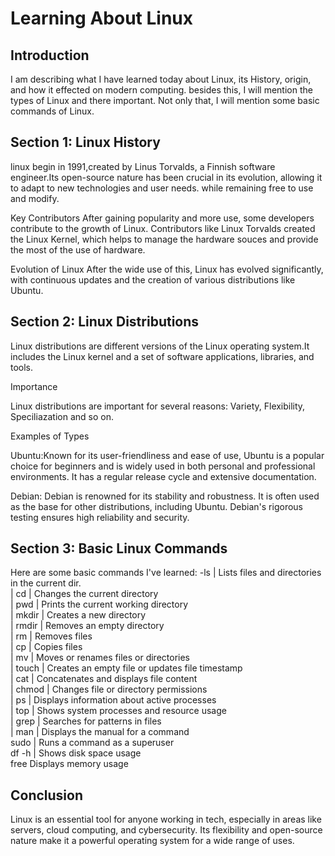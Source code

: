 
# Learning About Linux

## Introduction
I am describing what I have learned today about Linux, its History, origin, and how it effected on modern computing. besides this, I will mention  the types of Linux and there important. Not only that, I will mention some basic commands of Linux.

## Section 1: Linux History
linux begin in 1991,created by Linus Torvalds, a Finnish software engineer.Its open-source nature has been crucial in its evolution, allowing it to adapt to new technologies and user needs.
 while remaining free to use and modify.

Key Contributors 
After gaining popularity and more use, some developers contribute to the growth of Linux.
Contributors like Linux Torvalds created the Linux Kernel, which helps to manage the hardware souces and provide the most of the use of hardware.

Evolution of Linux
After the wide use of this, Linux has evolved significantly, with continuous updates and the creation of various distributions like Ubuntu.

## Section 2: Linux Distributions
Linux distributions are different versions of the Linux operating system.It includes the Linux kernel and a set of software applications, libraries, and tools.
  
Importance 

Linux distributions are important for several reasons:
Variety, Flexibility, Speciliazation and so on.

Examples of Types 

Ubuntu:Known for its user-friendliness and ease of use, Ubuntu is a popular choice for beginners and is widely used in both personal and professional environments. It has a regular release cycle and extensive documentation.

Debian: Debian is renowned for its stability and robustness. It is often used as the base for other distributions, including Ubuntu. Debian's rigorous testing ensures high reliability and security.



## Section 3: Basic Linux Commands
Here are some basic commands I've learned:
-ls      | Lists files and directories in the current dir.  
| cd      | Changes the current directory                    
| pwd     | Prints the current working directory            
| mkdir   | Creates a new directory                          
| rmdir   | Removes an empty directory                       
| rm      | Removes files                                    
| cp      | Copies files                                     
| mv      | Moves or renames files or directories            
| touch   | Creates an empty file or updates file timestamp  
| cat     | Concatenates and displays file content           
| chmod   | Changes file or directory permissions            
| ps      | Displays information about active processes      
| top     | Shows system processes and resource usage        
| grep    | Searches for patterns in files                   
| man     | Displays the manual for a command                
 sudo    | Runs a command as a superuser                    
df -h   | Shows disk space usage                           
free    Displays memory usage         

## Conclusion
Linux is an essential tool for anyone working in tech, especially in areas like servers, cloud computing, and cybersecurity. Its flexibility and open-source nature make it a powerful operating system for a wide range of uses.
